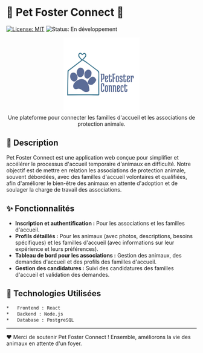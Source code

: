 # 🐾 Pet Foster Connect 🐾

[![License: MIT](https://img.shields.io/badge/License-MIT-yellow.svg)](https://opensource.org/licenses/MIT)
![Status: En développement](https://img.shields.io/badge/Status-En%20Développement-orange)

<p align="center">
  <img src="ressources/logo_horizontal.png" alt="Logo Pet Foster Connect" width="200">
  <br>
  Une plateforme pour connecter les familles d'accueil et les associations de protection animale.
</p>

## 🌟 Description

Pet Foster Connect est une application web conçue pour simplifier et accélérer le processus d'accueil temporaire d'animaux en difficulté.  Notre objectif est de mettre en relation les associations de protection animale, souvent débordées, avec des familles d'accueil volontaires et qualifiées, afin d'améliorer le bien-être des animaux en attente d'adoption et de soulager la charge de travail des associations.


## ✨ Fonctionnalités

*   **Inscription et authentification :** Pour les associations et les familles d'accueil.
*   **Profils détaillés :** Pour les animaux (avec photos, descriptions, besoins spécifiques) et les familles d'accueil (avec informations sur leur expérience et leurs préférences).
*   **Tableau de bord pour les associations :** Gestion des animaux, des demandes d'accueil et des profils des familles d'accueil.
*   **Gestion des candidatures :**  Suivi des candidatures des familles d'accueil et validation des demandes.

## 🚀 Technologies Utilisées

    *   Frontend : React
    *   Backend : Node.js
    *   Database : PostgreSQL

---

❤️ Merci de soutenir Pet Foster Connect ! Ensemble, améliorons la vie des animaux en attente d'un foyer.
